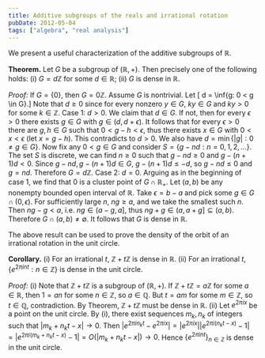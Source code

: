 ```yaml
---
title: Additive subgroups of the reals and irrational rotation
pubDate: 2012-05-04
tags: ["algebra", "real analysis"]
---
```


We present a useful characterization of the additive subgroups of $\mathbb{R}$.

**Theorem.** Let $G$ be a subgroup of $(\mathbb{R}, +)$. Then precisely one of the following holds:
(i) $G = d\mathbb{Z}$ for some $d \in \mathbb{R}$;
(ii) $G$ is dense in $\mathbb{R}$.

_Proof:_ If $G = \{0\}$, then $G = 0\mathbb{Z}$. Assume $G$ is nontrivial. Let \[ d = \inf\{g: 0 < g \in G\}.\] Note that $d \geq 0$ since for every nonzero $y \in G$, $ky \in G$ and $ky > 0$ for some $k \in \mathbb{Z}$.
Case 1: $d > 0$. We claim that $d \in G$. If not, then for every $\epsilon > 0$ there exists $g \in G$ with $g \in (d, d + \epsilon)$. It follows that for every $\epsilon > 0$ there are $g, h \in G$ such that $0 < g - h < \epsilon$, thus there exists $x \in G$ with $0 < x < \epsilon$ (let $x = g - h$). This contradicts to $d > 0$. We also have $d = \min\{|g|: 0 \neq g \in G\}$. Now fix any $0< g \in G$ and consider $S = \{g - nd: n = 0, 1, 2, \ldots\}$. The set $S$ is discrete, we can find $n \geq 0$ such that $g - nd \geq 0$ and $g - (n + 1)d < 0$. Since $g - nd, g - (n +1)d \in G$, $g - (n + 1)d \leq -d$, so $g - nd \leq 0$ and $g = nd$. Therefore $G = d\mathbb{Z}$.
Case 2: $d = 0$. Arguing as in the beginning of case 1, we find that 0 is a cluster point of $G \cap \mathbb{R}_+$. Let $(a, b)$ be any nonempty bounded open interval of $\mathbb{R}$. Take $\epsilon = b - a$ and pick some $g \in G \cap (0, \epsilon)$. For sufficiently large $n$, $ng \geq a$, and we take the smallest such $n$. Then $ng - g < a$, i.e. $ng \in (a - g, a]$, thus $ng + g \in (a, a + g] \subseteq (a, b)$. Therefore $G \cap (a, b) \neq \emptyset$. It follows that $G$ is dense in $\mathbb{R}$.

The above result can be used to prove the density of the orbit of an irrational rotation in the unit circle.

**Corollary.** (i) For an irrational $t$, $\mathbb{Z} + t\mathbb{Z}$ is dense in $\mathbb{R}$.
(ii) For an irrational $t$, $\{e^{2\pi int}: n \in \mathbb{Z}\}$ is dense in the unit circle.

_Proof:_ (i) Note that $\mathbb{Z} + t\mathbb{Z}$ is a subgroup of $(\mathbb{R}, +)$. If $\mathbb{Z} + t\mathbb{Z} = a\mathbb{Z}$ for some $a \in \mathbb{R}$, then $1 = an$ for some $n \in \mathbb{Z}$, so $a \in \mathbb{Q}$. But $t = am$ for some $m \in \mathbb{Z}$, so $t \in \mathbb{Q}$, contradiction. By Theorem, $\mathbb{Z} + t\mathbb{Z}$ must be dense in $\mathbb{R}$.
(ii)  Let $e^{2\pi i x}$ be a point on the unit circle. By (i), there exist sequences $m_k, n_k$ of integers such that $|m_k + n_k t - x| \rightarrow 0$. Then $|e^{2 \pi i n_k t} - e^{2 \pi i x}| = |e^{2\pi i x}||e^{2 \pi i (n_k t - x)} - 1| = |e^{2\pi i (m_k + n_k t - x)} - 1| = O(|m_k + n_k t - x|) \rightarrow 0$. Hence $\{e^{2\pi int}\}_{n \in \mathbb{Z}}$ is dense in the unit circle.